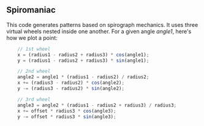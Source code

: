 ## Spiromaniac

This code generates patterns based on spirograph mechanics. It uses three virtual wheels nested inside one another. For a given angle *angle1*, here's how we plot a point:

```javascript
    // 1st wheel
    x = (radius1 - radius2 + radius3) * cos(angle1);
    y = (radius1 - radius2 + radius3) * sin(angle1);

    // 2nd wheel
    angle2 = angle1 * (radius1 - radius2) / radius2;
    x += (radius3 - radius2) * cos(angle2);
    y -= (radius3 - radius2) * sin(angle2);

    // 3rd wheel
    angle3 = angle2 * (radius1 - radius2 + radius3) / radius3;
    x += offset * radius3 * cos(angle3);
    y -= offset * radius3 * sin(angle3);
```
